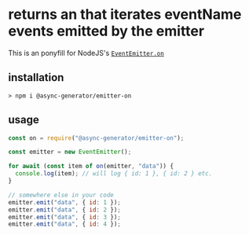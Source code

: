 # returns an <AsyncIterator> that iterates eventName events emitted by the emitter

This is an ponyfill for NodeJS's [`EventEmitter.on`](https://nodejs.org/api/events.html#events_events_on_emitter_eventname)

## installation

```
> npm i @async-generator/emitter-on
```

## usage

```js
const on = require("@async-generator/emitter-on");

const emitter = new EventEmitter();

for await (const item of on(emitter, "data")) {
  console.log(item); // will log { id: 1 }, { id: 2 } etc.
}

// somewhere else in your code
emitter.emit("data", { id: 1 });
emitter.emit("data", { id: 2 });
emitter.emit("data", { id: 3 });
emitter.emit("data", { id: 4 });
```
